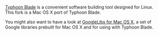 [Typhoon Blade](https://github.com/chen3feng/typhoon-blade) is a convenient software building tool designed for Linux.  This fork is a Mac OS X port of Typhoon Blade.

You might also want to have a look at [GoogleLibs for Mac OS X](https://github.com/wangkuiyi/google-libs), a set of Google libraries prebuilt for Mac OS X and for using with Typhoon Blade.
